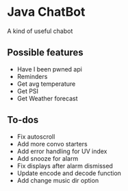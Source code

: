 # Java ChatBot
A kind of useful chabot

## Possible features
* Have I been pwned api
* Reminders
* Get avg temperature
* Get PSI
* Get Weather forecast

## To-dos
* Fix autoscroll
* Add more convo starters
* Add error handling for UV index
* Add snooze for alarm
* Fix displays after alarm dismissed
* Update encode and decode function
* Add change music dir option
